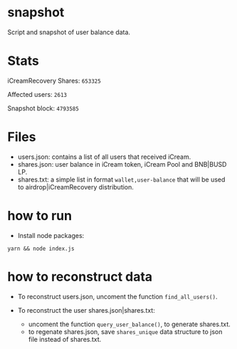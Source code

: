 # snapshot

Script and snapshot of user balance data.

# Stats

iCreamRecovery Shares: `653325`

Affected users: `2613`

Snapshot block: `4793585`

# Files

- users.json: contains a list of all users that received iCream.
- shares.json: user balance in iCream token, iCream Pool and BNB|BUSD LP.
- shares.txt: a simple list in format `wallet,user-balance` that will be used to airdrop|iCreamRecovery distribution.  

# how to run

- Install node packages:
```
yarn && node index.js
```

# how to reconstruct data

- To reconstruct users.json, uncoment the function `find_all_users()`.

- To reconstruct the user shares.json|shares.txt:
  
  - uncoment the function `query_user_balance()`, to generate shares.txt.
  - to regenate shares.json, save `shares_unique` data structure to json file instead of shares.txt.
